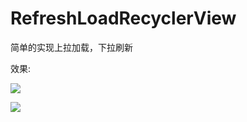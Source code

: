 # RefreshLoadRecyclerView
简单的实现上拉加载，下拉刷新

效果:  

![](https://github.com/Mrqinlei/LoadRecyclerView/blob/master/PreviewImage/head_foot.gif?raw=true)  

![](https://github.com/Mrqinlei/LoadRecyclerView/blob/master/PreviewImage/load_more.gif?raw=true)





